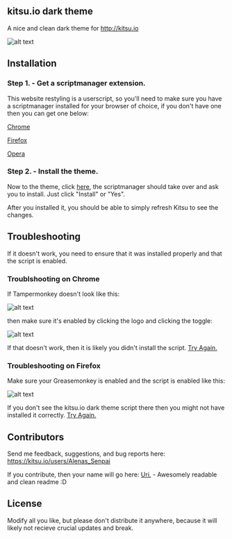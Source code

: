 ## kitsu.io dark theme

A nice and clean dark theme for http://kitsu.io

![alt text](https://i.gyazo.com/71d79951958082032f3d4f174568aab5.png "")

## Installation

### Step 1. - Get a scriptmanager extension.

This website restyling is a userscript, so you'll need to make sure you have a scriptmanager installed for your browser of choice, if you don't have one then you can get one below:

[Chrome](https://tampermonkey.net)

[Firefox](https://addons.mozilla.org/en-US/firefox/addon/greasemonkey)

[Opera](https://addons.opera.com/en/extensions/details/violent-monkey)

### Step 2. - Install the theme.

Now to the theme, click [here](https://github.com/misarasglow/kitsu-dark/raw/master/kitsu.io-dark-theme.user.js), the scriptmanager
should take over and ask you to install. Just click "Install" or "Yes".

After you installed it, you should be able to simply refresh Kitsu to see the changes.

## Troubleshooting
 
If it doesn't work, you need to ensure that it was installed properly and that the script is enabled.

### Troublshooting on Chrome
If Tampermonkey doesn't look like this:

![alt text](https://i.gyazo.com/5194c1610e529ecee185cc776ff0f596.png "")

then make sure it's enabled by clicking the logo and clicking the toggle:

![alt text](https://i.gyazo.com/9be8510eaa274285b49486f89a084310.png "")

If that doesn't work, then it is likely you didn't install the script. [Try Again.](https://github.com/misarasglow/kitsu-dark/raw/master/kitsu.io-dark-theme.user.js)

### Troubleshooting on Firefox
Make sure your Greasemonkey is enabled and the script is enabled like this:

![alt text](https://i.imgur.com/BOwjfF1.png "")

If you don't see the kitsu.io dark theme script there then you might not have installed it correctly. [Try Again.](https://github.com/misarasglow/kitsu-dark/raw/master/kitsu.io-dark-theme.user.js)


## Contributors

Send me feedback, suggestions, and bug reports here: https://kitsu.io/users/Alenas_Senpai

If you contribute, then your name will go here:
[Uri.](https://kitsu.io/users/Uri) - Awesomely readable and clean readme :D

## License

Modify all you like, but please don't distribute it anywhere, because it will likely not recieve crucial updates and break.
